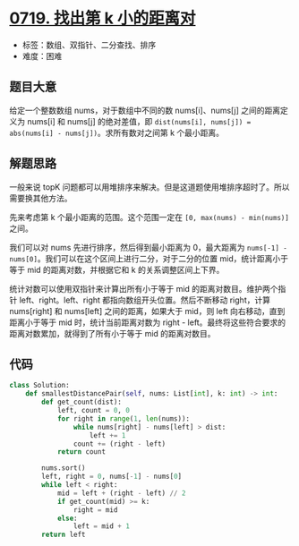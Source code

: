 # [0719. 找出第 k 小的距离对](https://leetcode.cn/problems/find-k-th-smallest-pair-distance/)

- 标签：数组、双指针、二分查找、排序
- 难度：困难

## 题目大意

给定一个整数数组 nums，对于数组中不同的数 nums[i]、nums[j] 之间的距离定义为 nums[i] 和 nums[j] 的绝对差值，即 `dist(nums[i], nums[j]) = abs(nums[i] - nums[j])`。求所有数对之间第 k 个最小距离。

## 解题思路

一般来说 topK 问题都可以用堆排序来解决。但是这道题使用堆排序超时了。所以需要换其他方法。

先来考虑第 k 个最小距离的范围。这个范围一定在 `[0, max(nums) - min(nums)]` 之间。

我们可以对 nums 先进行排序，然后得到最小距离为 0，最大距离为 `nums[-1] - nums[0]`。我们可以在这个区间上进行二分，对于二分的位置 mid，统计距离小于等于 mid 的距离对数，并根据它和 k 的关系调整区间上下界。

统计对数可以使用双指针来计算出所有小于等于 mid 的距离对数目。维护两个指针 left、right。left、right 都指向数组开头位置。然后不断移动 right，计算 nums[right] 和 nums[left] 之间的距离，如果大于 mid，则 left 向右移动，直到 距离小于等于 mid 时，统计当前距离对数为 right - left。最终将这些符合要求的距离对数累加，就得到了所有小于等于 mid 的距离对数目。

## 代码

```python
class Solution:
    def smallestDistancePair(self, nums: List[int], k: int) -> int:
        def get_count(dist):
            left, count = 0, 0
            for right in range(1, len(nums)):
                while nums[right] - nums[left] > dist:
                    left += 1
                count += (right - left)
            return count

        nums.sort()
        left, right = 0, nums[-1] - nums[0]
        while left < right:
            mid = left + (right - left) // 2
            if get_count(mid) >= k:
                right = mid
            else:
                left = mid + 1
        return left
```


